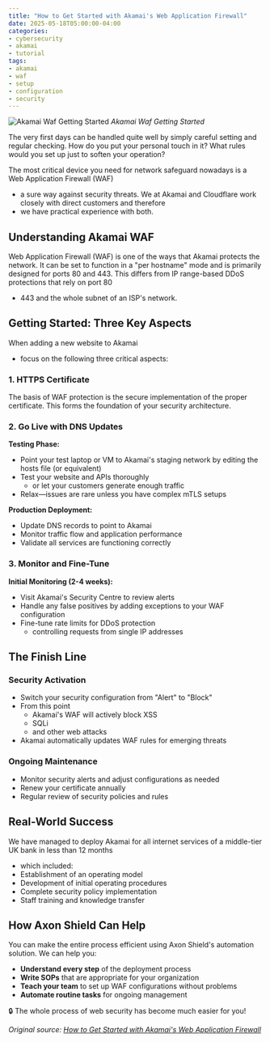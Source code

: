 ```yaml
---
title: "How to Get Started with Akamai's Web Application Firewall"
date: 2025-05-18T05:00:00-04:00
categories:
- cybersecurity
- akamai
- tutorial
tags:
- akamai
- waf
- setup
- configuration
- security
---
```

![Akamai Waf Getting Started](/assets/images/posts/akamai-setup/akamai-waf-getting-started.jpg)
*Akamai Waf Getting Started*

The very first days can be handled quite well by simply careful setting and regular checking. How do you put your personal touch in it? What rules would you set up just to soften your operation?

The most critical device you need for network safeguard nowadays is a Web Application Firewall (WAF)
  - a sure way against security threats. We at Akamai and Cloudflare work closely with direct customers and therefore
  - we have practical experience with both.

## Understanding Akamai WAF

Web Application Firewall (WAF) is one of the ways that Akamai protects the network. It can be set to function in a "per hostname" mode and is primarily designed for ports 80 and 443. This differs from IP range-based DDoS protections that rely on port 80
  - 443 and the whole subnet of an ISP's network.

## Getting Started: Three Key Aspects

When adding a new website to Akamai
  - focus on the following three critical aspects:

### 1. HTTPS Certificate
The basis of WAF protection is the secure implementation of the proper certificate. This forms the foundation of your security architecture.

### 2. Go Live with DNS Updates

**Testing Phase:**
- Point your test laptop or VM to Akamai's staging network by editing the hosts file (or equivalent)
- Test your website and APIs thoroughly
  - or let your customers generate enough traffic
- Relax—issues are rare unless you have complex mTLS setups

**Production Deployment:**
- Update DNS records to point to Akamai
- Monitor traffic flow and application performance
- Validate all services are functioning correctly

### 3. Monitor and Fine-Tune

**Initial Monitoring (2-4 weeks):**
- Visit Akamai's Security Centre to review alerts
- Handle any false positives by adding exceptions to your WAF configuration
- Fine-tune rate limits for DDoS protection
  - controlling requests from single IP addresses

## The Finish Line

### Security Activation
- Switch your security configuration from "Alert" to "Block"
- From this point
  - Akamai's WAF will actively block XSS
  - SQLi
  - and other web attacks
- Akamai automatically updates WAF rules for emerging threats

### Ongoing Maintenance
- Monitor security alerts and adjust configurations as needed
- Renew your certificate annually
- Regular review of security policies and rules

## Real-World Success

We have managed to deploy Akamai for all internet services of a middle-tier UK bank in less than 12 months
  - which included:
- Establishment of an operating model
- Development of initial operating procedures
- Complete security policy implementation
- Staff training and knowledge transfer

## How Axon Shield Can Help

You can make the entire process efficient using Axon Shield's automation solution. We can help you:

- **Understand every step** of the deployment process
- **Write SOPs** that are appropriate for your organization
- **Teach your team** to set up WAF configurations without problems
- **Automate routine tasks** for ongoing management

🔒 The whole process of web security has become much easier for you!

*Original source: [How to Get Started with Akamai's Web Application Firewall](https://axonshield.com/how-to-get-started-with-akamais-web-application-firewall)*

